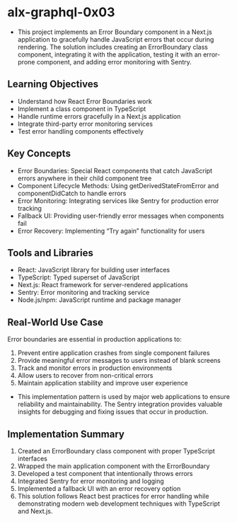 # alx-graphql-0x03

- This project implements an Error Boundary component in a Next.js application to gracefully handle JavaScript errors that occur during rendering. The solution includes creating an ErrorBoundary class component, integrating it with the application, testing it with an error-prone component, and adding error monitoring with Sentry.

## Learning Objectives
* Understand how React Error Boundaries work
* Implement a class component in TypeScript
* Handle runtime errors gracefully in a Next.js application
* Integrate third-party error monitoring services
* Test error handling components effectively

## Key Concepts
* Error Boundaries: Special React components that catch JavaScript errors anywhere in their child component tree
* Component Lifecycle Methods: Using getDerivedStateFromError and componentDidCatch to handle errors
* Error Monitoring: Integrating services like Sentry for production error tracking
* Fallback UI: Providing user-friendly error messages when components fail
* Error Recovery: Implementing “Try again” functionality for users

## Tools and Libraries
* React: JavaScript library for building user interfaces
* TypeScript: Typed superset of JavaScript
* Next.js: React framework for server-rendered applications
* Sentry: Error monitoring and tracking service
* Node.js/npm: JavaScript runtime and package manager

## Real-World Use Case
Error boundaries are essential in production applications to: 
 1. Prevent entire application crashes from single component failures 
 2. Provide meaningful error messages to users instead of blank screens 
 3. Track and monitor errors in production environments 
 4. Allow users to recover from non-critical errors 
 5. Maintain application stability and improve user experience

- This implementation pattern is used by major web applications to ensure reliability and maintainability. The Sentry integration provides valuable insights for debugging and fixing issues that occur in production.

## Implementation Summary
 1. Created an ErrorBoundary class component with proper TypeScript interfaces
 2. Wrapped the main application component with the ErrorBoundary
 3. Developed a test component that intentionally throws errors
 4. Integrated Sentry for error monitoring and logging
 5. Implemented a fallback UI with an error recovery option
 6. This solution follows React best practices for error handling while demonstrating modern web development techniques with TypeScript and Next.js.
